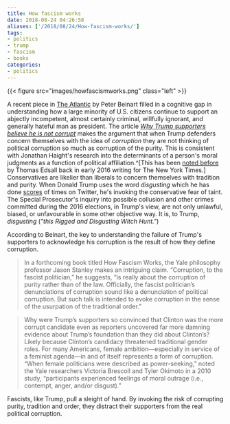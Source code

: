 ```yaml
---
title: How fascism works
date: 2018-08-24 04:26:58
aliases: ['/2018/08/24/How-fascism-works/']
tags:
- politics
- trump
- fascism
- books
categories:
- politics
---
```


{{< figure src="images/howfascismworks.png" class="left" >}}

A recent piece in [The Atlantic](https://www.theatlantic.com/) by Peter Beinart filled in a cognitive gap in understanding how a large minority of U.S. citizens continue to support an abjectly incompetent, almost certainly criminal, willfully ignorant, and generally hateful man as president. The article _[Why Trump supporters believe he is not corrupt](https://www.theatlantic.com/politics/archive/2018/08/what-trumps-supporters-think-of-corruption/568147/)_ makes the argument that when Trump defenders concern themselves with the idea of _corruption_ they are not thinking of political corruption so much as corruption of the purity. This is consistent with Jonathan Haight's research into the determinants of a person's moral judgments as a function of political affiliation.^[This has been [noted before](https://www.nytimes.com/2016/01/06/opinion/campaign-stops/purity-disgust-and-donald-trump.html) by Thomas Edsall back in early 2016 writing for The New York Times.] Conservatives are likelier than liberals to concern themselves with tradition and purity. When Donald Trump uses the word _disgusting_ which he has done [scores](http://www.trumptwitterarchive.com/archive/disgusting) of times on Twitter, he's invoking the conservative fear of taint. The Special Prosecutor's inquiry into possible collusion and other crimes committed during the 2016 elections, in Trump's view, are not only unlawful, biased, or unfavourable in some other objective way. It is, to Trump, _disgusting_ (_"this Rigged and Disgusting Witch Hunt."_)

According to Beinart, the key to understanding the failure of Trump's supporters to acknowledge his corruption is the result of how they define corruption.

> In a forthcoming book titled How Fascism Works, the Yale philosophy professor Jason Stanley makes an intriguing claim. “Corruption, to the fascist politician,” he suggests, “is really about the corruption of purity rather than of the law. Officially, the fascist politician’s denunciations of corruption sound like a denunciation of political corruption. But such talk is intended to evoke corruption in the sense of the usurpation of the traditional order.”

> Why were Trump’s supporters so convinced that Clinton was the more corrupt candidate even as reporters uncovered far more damning evidence about Trump’s foundation than they did about Clinton’s? Likely because Clinton’s candidacy threatened traditional gender roles. For many Americans, female ambition—especially in service of a feminist agenda—in and of itself represents a form of corruption. “When female politicians were described as power-seeking,” noted the Yale researchers Victoria Brescoll and Tyler Okimoto in a 2010 study, “participants experienced feelings of moral outrage (i.e., contempt, anger, and/or disgust).”

Fascists, like Trump, pull a sleight of hand. By invoking the risk of corrupting purity, tradition and order, they distract their supporters from the real political corruption.

